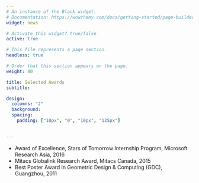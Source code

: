 ```yaml
---
# An instance of the Blank widget.
# Documentation: https://wowchemy.com/docs/getting-started/page-builder/
widget: news

# Activate this widget? true/false
active: true

# This file represents a page section.
headless: true

# Order that this section appears on the page.
weight: 40

title: Selected Awards
subtitle:

design:
  columns: "2"
  background:
  spacing:
    padding: ["10px", "0", "10px", "125px"]
  

---
```

* Award of Excellence, Stars of Tomorrow Internship Program, Microsoft Research Asia, 2016
* Mitacs Globalink Research Award, Mitacs Canada, 2015
* Best Poster Award in Geometric Design & Computing (GDC), Guangzhou, 2011